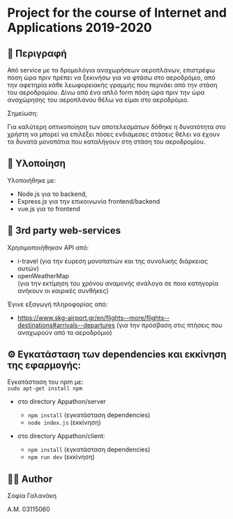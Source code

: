 # Project for the course of Internet and Applications 2019-2020

## :round_pushpin: Περιγραφή  

Από service με τα δρομολόγια αναχωρήσεων αεροπλάνων, επιστρέφω πόση ώρα πριν πρέπει να ξεκινήσω για να φτάσω στο αεροδρόμιο, από την αφετηρία κάθε λεωφορειακής γραμμής που περνάει από την στάση του αεροδρομίου. Δίνω από ένα απλό form πόση ώρα πριν την ώρα αναχώρησης του αεροπλάνου θέλω να είμαι στο αεροδρόμιο.  

Σημείωση:  

Για καλύτερη οπτικοποίηση των αποτελεσμάτων δόθηκε η δυνατότητα στο χρήστη να μπορεί να επιλέξει πόσες ενδιάμεσες στάσεις θέλει να έχουν τα δυνατά μονοπάτια που καταλήγουν στη στάση του αεροδρομίου.  

## :toolbox: Υλοποίηση  

Υλοποιήθηκε με: 
- Node.js για το backend,
- Express.js για την επικοινωνία frontend/backend
- vue.js για το frontend
 
## :link:	3rd party web-services  

Χρησιμοποιήθηκαν API από:  
- i-travel 
(για την έυρεση μονοπατιών και της συνολικής διάρκειας αυτών)
- openWeatherMap  
(για την εκτίμηση του χρόνου αναμονής ανάλογα σε ποια κατηγορία ανήκουν οι καιρικές συνθήκες)

Έγινε εξαγωγή πληροφορίας από:
- https://www.skg-airport.gr/en/flights--more/flights--destinations#arrivals--departures
(για την πρόσβαση στις πτήσεις που αναχωρούν από το αεροδρόμιο)
 
## :gear: Εγκατάσταση των dependencies και εκκίνηση της εφαρμογής:

Εγκατάσταση του npm με:  
```sudo apt-get install npm```
 
- στο directory Appathon/server
  - ```npm install``` 
  (εγκατάσταση dependencies)
  - ```node index.js``` 
  (εκκίνηση)
  
- στο directory Appathon/client: 
  - ```npm install```
  (εγκατάσταση dependencies)
  - ```npm run dev```
  (εκκίνηση)
  
## :woman_mechanic: Author 
Σοφία Γαλανάκη  
  
Α.Μ. 03115060
